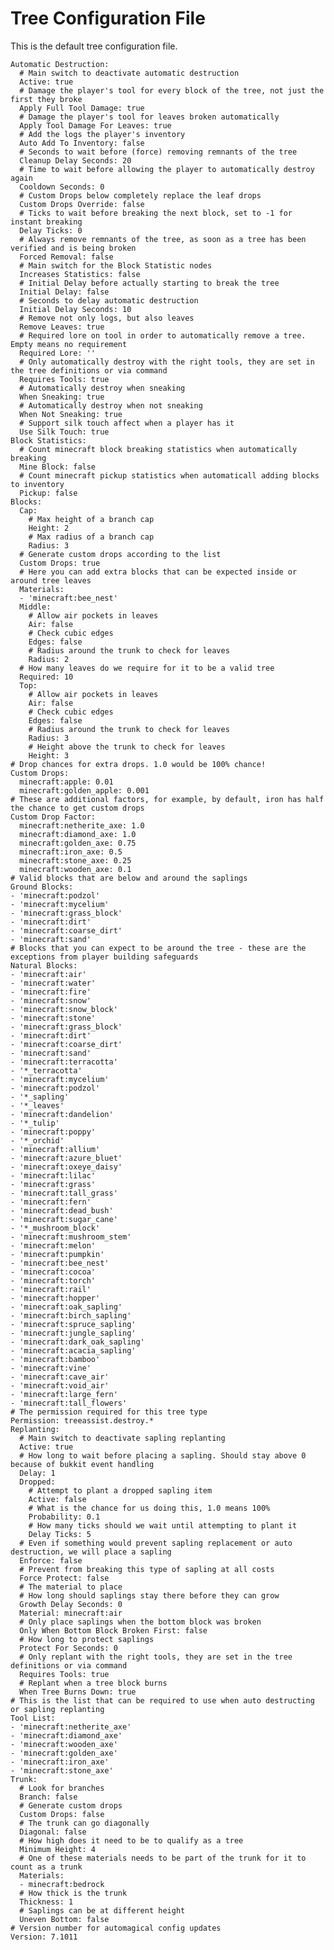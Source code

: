 # Tree Configuration File

This is the default tree configuration file.

    Automatic Destruction:
      # Main switch to deactivate automatic destruction
      Active: true
      # Damage the player's tool for every block of the tree, not just the first they broke
      Apply Full Tool Damage: true
      # Damage the player's tool for leaves broken automatically
      Apply Tool Damage For Leaves: true
      # Add the logs the player's inventory
      Auto Add To Inventory: false
      # Seconds to wait before (force) removing remnants of the tree
      Cleanup Delay Seconds: 20
      # Time to wait before allowing the player to automatically destroy again
      Cooldown Seconds: 0
      # Custom Drops below completely replace the leaf drops
      Custom Drops Override: false
      # Ticks to wait before breaking the next block, set to -1 for instant breaking
      Delay Ticks: 0
      # Always remove remnants of the tree, as soon as a tree has been verified and is being broken
      Forced Removal: false
      # Main switch for the Block Statistic nodes
      Increases Statistics: false
      # Initial Delay before actually starting to break the tree
      Initial Delay: false
      # Seconds to delay automatic destruction
      Initial Delay Seconds: 10
      # Remove not only logs, but also leaves
      Remove Leaves: true
      # Required lore on tool in order to automatically remove a tree. Empty means no requirement
      Required Lore: ''
      # Only automatically destroy with the right tools, they are set in the tree definitions or via command
      Requires Tools: true
      # Automatically destroy when sneaking
      When Sneaking: true
      # Automatically destroy when not sneaking
      When Not Sneaking: true
      # Support silk touch affect when a player has it
      Use Silk Touch: true
    Block Statistics:
      # Count minecraft block breaking statistics when automatically breaking
      Mine Block: false
      # Count minecraft pickup statistics when automaticall adding blocks to inventory
      Pickup: false
    Blocks:
      Cap:
        # Max height of a branch cap
        Height: 2
        # Max radius of a branch cap
        Radius: 3
      # Generate custom drops according to the list
      Custom Drops: true
      # Here you can add extra blocks that can be expected inside or around tree leaves
      Materials:
      - 'minecraft:bee_nest'
      Middle:
        # Allow air pockets in leaves
        Air: false
        # Check cubic edges
        Edges: false
        # Radius around the trunk to check for leaves
        Radius: 2
      # How many leaves do we require for it to be a valid tree
      Required: 10
      Top:
        # Allow air pockets in leaves
        Air: false
        # Check cubic edges
        Edges: false
        # Radius around the trunk to check for leaves
        Radius: 3
        # Height above the trunk to check for leaves
        Height: 3
    # Drop chances for extra drops. 1.0 would be 100% chance!
    Custom Drops:
      minecraft:apple: 0.01
      minecraft:golden_apple: 0.001
    # These are additional factors, for example, by default, iron has half the chance to get custom drops
    Custom Drop Factor:
      minecraft:netherite_axe: 1.0
      minecraft:diamond_axe: 1.0
      minecraft:golden_axe: 0.75
      minecraft:iron_axe: 0.5
      minecraft:stone_axe: 0.25
      minecraft:wooden_axe: 0.1
    # Valid blocks that are below and around the saplings
    Ground Blocks:
    - 'minecraft:podzol'
    - 'minecraft:mycelium'
    - 'minecraft:grass_block'
    - 'minecraft:dirt'
    - 'minecraft:coarse_dirt'
    - 'minecraft:sand'
    # Blocks that you can expect to be around the tree - these are the exceptions from player building safeguards
    Natural Blocks:
    - 'minecraft:air'
    - 'minecraft:water'
    - 'minecraft:fire'
    - 'minecraft:snow'
    - 'minecraft:snow_block'
    - 'minecraft:stone'
    - 'minecraft:grass_block'
    - 'minecraft:dirt'
    - 'minecraft:coarse_dirt'
    - 'minecraft:sand'
    - 'minecraft:terracotta'
    - '*_terracotta'
    - 'minecraft:mycelium'
    - 'minecraft:podzol'
    - '*_sapling'
    - '*_leaves'
    - 'minecraft:dandelion'
    - '*_tulip'
    - 'minecraft:poppy'
    - '*_orchid'
    - 'minecraft:allium'
    - 'minecraft:azure_bluet'
    - 'minecraft:oxeye_daisy'
    - 'minecraft:lilac'
    - 'minecraft:grass'
    - 'minecraft:tall_grass'
    - 'minecraft:fern'
    - 'minecraft:dead_bush'
    - 'minecraft:sugar_cane'
    - '*_mushroom_block'
    - 'minecraft:mushroom_stem'
    - 'minecraft:melon'
    - 'minecraft:pumpkin'
    - 'minecraft:bee_nest'
    - 'minecraft:cocoa'
    - 'minecraft:torch'
    - 'minecraft:rail'
    - 'minecraft:hopper'
    - 'minecraft:oak_sapling'
    - 'minecraft:birch_sapling'
    - 'minecraft:spruce_sapling'
    - 'minecraft:jungle_sapling'
    - 'minecraft:dark_oak_sapling'
    - 'minecraft:acacia_sapling'
    - 'minecraft:bamboo'
    - 'minecraft:vine'
    - 'minecraft:cave_air'
    - 'minecraft:void_air'
    - 'minecraft:large_fern'
    - 'minecraft:tall_flowers'
    # The permission required for this tree type
    Permission: treeassist.destroy.*
    Replanting:
      # Main switch to deactivate sapling replanting
      Active: true
      # How long to wait before placing a sapling. Should stay above 0 because of bukkit event handling
      Delay: 1
      Dropped:
        # Attempt to plant a dropped sapling item
        Active: false
        # What is the chance for us doing this, 1.0 means 100%
        Probability: 0.1
        # How many ticks should we wait until attempting to plant it
        Delay Ticks: 5
      # Even if something would prevent sapling replacement or auto destruction, we will place a sapling
      Enforce: false
      # Prevent from breaking this type of sapling at all costs
      Force Protect: false
      # The material to place
      # How long should saplings stay there before they can grow
      Growth Delay Seconds: 0
      Material: minecraft:air
      # Only place saplings when the bottom block was broken
      Only When Bottom Block Broken First: false
      # How long to protect saplings
      Protect For Seconds: 0
      # Only replant with the right tools, they are set in the tree definitions or via command
      Requires Tools: true
      # Replant when a tree block burns
      When Tree Burns Down: true
    # This is the list that can be required to use when auto destructing or sapling replanting
    Tool List:
    - 'minecraft:netherite_axe'
    - 'minecraft:diamond_axe'
    - 'minecraft:wooden_axe'
    - 'minecraft:golden_axe'
    - 'minecraft:iron_axe'
    - 'minecraft:stone_axe'
    Trunk:
      # Look for branches
      Branch: false
      # Generate custom drops
      Custom Drops: false
      # The trunk can go diagonally
      Diagonal: false
      # How high does it need to be to qualify as a tree
      Minimum Height: 4
      # One of these materials needs to be part of the trunk for it to count as a trunk
      Materials:
      - minecraft:bedrock
      # How thick is the trunk
      Thickness: 1
      # Saplings can be at different height
      Uneven Bottom: false
    # Version number for automagical config updates
    Version: 7.1011
